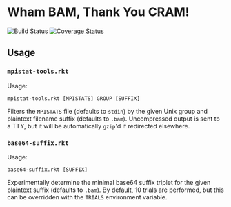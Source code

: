 # Wham BAM, Thank You CRAM!

![Build Status](https://travis-ci.org/wtsi-hgi/wham-bam-thank-you-cram.svg?branch=master)
[![Coverage Status](https://codecov.io/github/wtsi-hgi/wham-bam-thank-you-cram/coverage.svg?branch=master)](https://codecov.io/github/wtsi-hgi/wham-bam-thank-you-cram?branch=master)

## Usage

<!-- TODO -->

### `mpistat-tools.rkt`

Usage:

    mpistat-tools.rkt [MPISTATS] GROUP [SUFFIX]

Filters the `MPISTATS` file (defaults to `stdin`) by the given Unix
group and plaintext filename suffix (defaults to `.bam`). Uncompressed
output is sent to a TTY, but it will be automatically `gzip`'d if
redirected elsewhere.

### `base64-suffix.rkt`

Usage:

    base64-suffix.rkt [SUFFIX]

Experimentally determine the minimal base64 suffix triplet for the given
plaintext suffix (defaults to `.bam`). By default, 10 trials are
performed, but this can be overridden with the `TRIALS` environment
variable.
